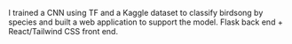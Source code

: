 I trained a CNN using TF and a Kaggle dataset to classify birdsong by species and built a web application to support the model. Flask back end + React/Tailwind CSS front end.
